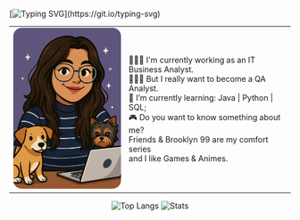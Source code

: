 <!-- TESTE -->
[![Typing SVG](https://readme-typing-svg.demolab.com?font=Fira+Code&pause=1000&color=F73873&width=685&lines=Hello%2C+world!+I'm+Mylena%2C+and+you're+on+my+Github+profile.)](https://git.io/typing-svg)

<table>
  <tr>
    <td>
      <img src="https://github.com/anelymr/anelymr/blob/main/anima%C3%A7%C3%A3o-mylena.png?raw=true" alt="Cartoon da Mylena" width="250px" style="border-radius: 15px;"/>
    </td>
    <td>
      <p>
        👩🏽‍💻 I'm currently working as an IT Business Analyst.<br>
        🧙🏽‍♀️ But I really want to become a QA Analyst.<br>
        🌱 I’m currently learning: Java | Python | SQL;<br>
        🎮 Do you want to know something about me?<br>
        Friends & Brooklyn 99 are my comfort series<br>
        and I like Games & Animes.
      </p>
    </td>
  </tr>
</table>

<div align="center">
  <img height="180em" src="https://github-readme-stats.vercel.app/api/top-langs?username=anelymr&show_icons=true&theme=radical&locale=en&layout=compact" alt="Top Langs"/>
  <img height="180em" src="https://github-readme-stats.vercel.app/api?username=anelymr&show_icons=true&theme=radical&locale=en" alt="Stats"/>
</div>


<!-- ORIGINAL
[![Typing SVG](https://readme-typing-svg.demolab.com?font=Fira+Code&pause=1000&color=F73873&width=685&lines=Hello%2C+world!+I'm+Mylena%2C+and+you're+on+my+Github+profile.)](https://git.io/typing-svg)
--
<pre>
    👩🏽‍💻 I'm currently working as an IT Business Analyst.
    🧙🏽‍♀️ But I really want to become a QA Analyst.
    🌱 I’m currently learning: Java | Python | SQL;
    🎮 Do you want to know something about me? Friends & Brooklyn 99 are my confort series and I like Games & Animes;
</pre>

<div align="center">
  <img height="180em" src="https://github-readme-stats.vercel.app/api/top-langs?username=anelymr&show_icons=true&theme=radical&locale=en&layout=compact" alt="anelymr"/>
  <img height="180em" src="https://github-readme-stats.vercel.app/api?username=anelymr&show_icons=true&theme=radical&locale=en" alt="anelymr"/>
</div>
 -->

